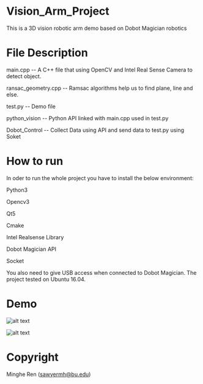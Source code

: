 # Vision_Arm_Project
This is a 3D vision robotic arm demo based on Dobot Magician robotics


# File Description 
main.cpp  -- A C++ file that using OpenCV and Intel Real Sense Camera to detect object.

ransac_geometry.cpp  -- Ramsac algorithms help us to find plane, line and else.

test.py -- Demo file

python_vision -- Python API linked with main.cpp used in test.py

Dobot_Control -- Collect Data using API and send data to test.py using Soket

# How to run

In oder to run the whole project you have to install the below environment:

Python3 

Opencv3

Qt5

Cmake

Intel Realsense Library

Dobot Magician API

Socket

You also need to give USB access when connected to Dobot Magician. The project tested on Ubuntu 16.04.

# Demo

![alt text](https://raw.githubusercontent.com/username/projectname/branch/path/to/Demo1.jpg)

![alt text](https://raw.githubusercontent.com/username/projectname/branch/path/to/Demo2.jpg)
# Copyright 
Minghe Ren (sawyermh@bu.edu)
